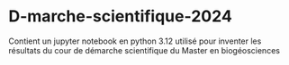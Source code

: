 # D-marche-scientifique-2024
Contient un jupyter notebook en python 3.12 utilisé pour inventer les résultats du cour de démarche scientifique du Master en biogéosciences
